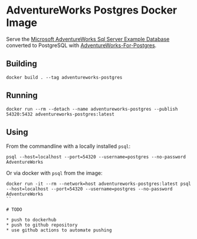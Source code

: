 # AdventureWorks Postgres Docker Image

Serve the [Microsoft AdventureWorks Sql Server Example Database](https://github.com/microsoft/sql-server-samples/tree/master/samples/databases/adventure-works)
converted to PostgreSQL with [AdventureWorks-For-Postgres](https://github.com/lorint/AdventureWorks-for-Postgres).

## Building

```
docker build . --tag adventureworks-postgres
```

## Running

```
docker run --rm --detach --name adventureworks-postgres --publish 54320:5432 adventureworks-postgres:latest
```

## Using

From the commandline with a locally installed `psql`:

```
psql --host=localhost --port=54320 --username=postgres --no-password AdventureWorks
```

Or via docker with `psql` from the image:
```
docker run -it --rm --network=host adventureworks-postgres:latest psql --host=localhost --port=54320 --username=postgres --no-password AdventureWorks
``

# TODO

* push to dockerhub
* push to github repository
* use github actions to automate pushing
